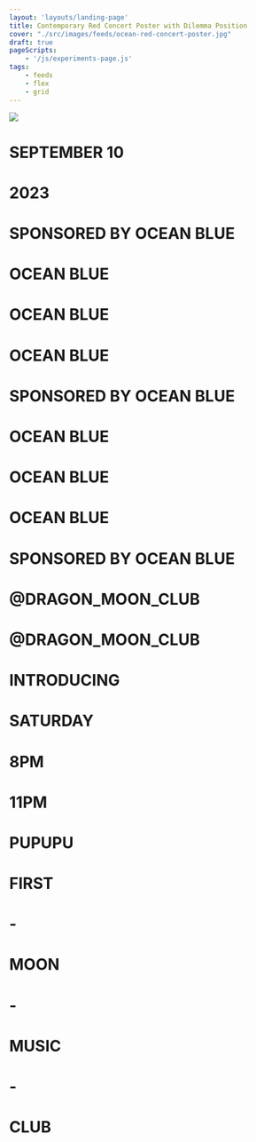 ```yaml
---
layout: 'layouts/landing-page'
title: Contemporary Red Concert Poster with Dilemma Position
cover: "./src/images/feeds/ocean-red-concert-poster.jpg"
draft: true
pageScripts:
    - '/js/experiments-page.js'
tags: 
    - feeds
    - flex
    - grid
---
```


<div id="concert-red-page">
    <div id="ocean-base">
        <img class="wrapper" id="concert-cover-1" src="/images/feeds/bg-chinese-club-store.JPG" />
        <div id="ocean-yellow">
            <div class="yellow-circle" id="yellow-1">
            </div>
            <div class="yellow-circle" id="yellow-2">
            </div>
             <div class="yellow-circle" id="yellow-3">
            </div>
            <div class="yellow-circle" id="yellow-4">
            </div>
            <div class="yellow-circle" id="yellow-5">
            </div>
            <div class="yellow-circle" id="yellow-6">
            </div>
        </div>
    </div>
    <div id="ocean-layout" class="">
        <div id="concert-head">
            <h1 id="concert-date">SEPTEMBER 10</h1>
            <h1>2023</h1>
        </div>
        <div class="ocean-grid">
            <h1 id="ocean-blue-black-left" class="ocean-blue">SPONSORED BY OCEAN BLUE</h1>
            <h1 id="ocean-blue-fade" class="ocean-blue">OCEAN BLUE</h1>
            <h1 id="ocean-blue-fade" class="ocean-blue">OCEAN BLUE</h1>
            <h1 id="ocean-blue-fade" class="ocean-blue">OCEAN BLUE</h1>
            <h1 id="ocean-blue-black-center" class="ocean-blue">SPONSORED BY OCEAN BLUE</h1>
            <h1 id="ocean-blue-fade" class="ocean-blue">OCEAN BLUE</h1>
            <h1 id="ocean-blue-fade" class="ocean-blue">OCEAN BLUE</h1>
            <h1 id="ocean-blue-fade" class="ocean-blue">OCEAN BLUE</h1>
            <h1 id="ocean-blue-black-right" class="ocean-blue">SPONSORED BY OCEAN BLUE</h1>
            <div id="ocean-box"></div>
        </div>
        <div id="dragon-center">
        <h1 class="dragon-moon">@DRAGON_MOON_CLUB</h1>
        <h1 class="dragon-moon">@DRAGON_MOON_CLUB</h1>
        <h1 class="dragon-moon">INTRODUCING</h1>
        </div>
        <div id="dragon-pattern" class="all-center">
            <div id="concert-schedule" class="inline-concert">
                <h1>SATURDAY</h1>
                <h1>8PM</h1>
                <h1>11PM</h1>
            </div>
            <h1 id="pupu-large-size">
                PUPUPU
            </h1>
            <div class="inline-concert" id="concert-club">
                <h1>FIRST</h1>
                <h1> - </h1>
                <h1>MOON</h1>
                <h1> - </h1>
                <h1>MUSIC</h1>
                <h1> - </h1>
                <h1>CLUB</h1>
            </div>
        </div>
    </div>
</div>